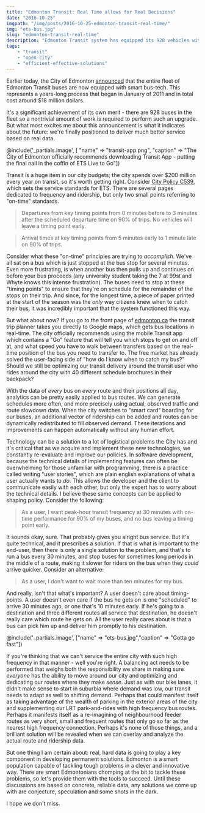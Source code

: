 ```yaml
---
title: "Edmonton Transit: Real Time allows for Real Decisions"
date: "2016-10-25"
imgpath: "/img/posts/2016-10-25-edmonton-transit-real-time/"
img: "ets-bus.jpg"
slug: "edmonton-transit-real-time"
description: "Edmonton Transit system has equipped its 928 vehicles with real-time technology at a cost of $18 million. We need to focus on getting more data and analyzing it, to provide data-based transit."
tags: 
    - "transit"
    - "open-city"
    - "efficient-effective-solutions"
---
```


Earlier today, the City of Edmonton [announced](http://www.mailoutinteractive.com/Industry/View.aspx?id=855590&q=1104160819&qz=b395a2)
that the entire fleet of Edmonton Transit buses are now equipped with smart bus-tech. This represents a years-long process
that began in January of 2011 and in total cost around $18 million dollars.

It's a significant achievement of its own merit - there are 928 buses in the fleet so a nontrivial amount of
work is required to perform such an upgrade. But what most excites me about this announcement is what it indicates about the future:
we're finally positioned to deliver much better service based on real data.

@include('_partials.image', [ "name" => "transit-app.png", "caption" => "The City of Edmonton officially recommends downloading Transit App - putting the final nail in the coffin of ETS Live to Go"])

Transit is a huge item in our city budgets; the city spends over $200 million every year on transit, so it's worth getting right.
Consider [City Policy C539](https://www.edmonton.ca/transportation/C539.pdf), which sets the service standards for ETS.
There are several pages dedicated to frequency and ridership, but only two small points referring to "on-time" standards.

> Departures from key timing points from 0 minutes before to 3 minutes after the scheduled
  departure time on 90% of trips. No vehicles will leave a timing point early.
  
> Arrival times at key timing points from 5 minutes early to 1 minute late on 90% of trips. 

Consider what these "on-time" principles are trying to *accomplish*. We've all sat on a bus which is just stopped at the
bus stop for several minutes. Even more frustrating, is when another bus then pulls up and continues on before your bus proceeds
(any university student taking the 7 at 99st and Whyte knows this intense frustration). The buses need to stop at these "timing points"
to ensure that they're on schedule for the remainder of the stops on their trip. And since, for the longest time, a piece of paper
printed at the start of the season was the *only* way citizens knew when to catch their bus, it was incredibly important that
the system functioned this way.

But what about now? If you go to the front page of [edmonton.ca](https://edmonton.ca) the transit trip planner takes you
directly to Google maps, which gets bus locations in real-time. The city officially recommends using the mobile Transit app
which contains a "Go" feature that will tell you which stops to get on and off at, and what speed you have to walk between transfers based on the real-time
position of the bus you need to transfer to. The free market has already solved the user-facing side of "how do I know when to catch my bus?"
Should we still be optimizing our transit delivery around the transit user who rides around the city with 40 different schedule
brochures in their backpack?

With the data of *every* bus on *every* route and their positions all day, analytics can be pretty easily applied to bus routes. We can generate schedules
more often, and more precisely using actual, observed traffic and route slowdown data. When the city switches to "smart card" boarding
for our buses, an additional vector of ridership can be added and routes can be dynamically redistributed to fill observed demand. These iterations and
improvements can happen automatically without any human effort.

Technology can be a solution to a lot of logistical problems the City has and it's critical that as we acquire and implement
these new technologies, we constantly re-evaluate and improve our policies. In software development, because the technical details
of implementing features can often be overwhelming for those unfamiliar with programming, there is a practice called writing
"user stories", which are plain english explanations of what a user actually wants to *do*. This allows the developer and the client
to communicate easily with each other, but only the expert has to worry about the technical details. I believe these same concepts can
be applied to shaping policy. Consider the following:

> As a user, I want peak-hour transit frequency at 30 minutes with on-time performance for 90% of my buses, and no bus leaving a timing point early.

It sounds okay, sure. That probably gives you alright bus service. But it's quite technical, and it prescribes a solution. 
If that is what is important to the end-user, then there is only a single solution to the problem, and that's to run a bus every 30 minutes,
and stop buses for sometimes long periods in the middle of a route, making it slower for riders on the bus when they *could*
arrive quicker. Consider an alternative:

> As a user, I don't want to wait more than ten minutes for my bus.

And really, isn't that what's important? A user doesn't care about timing-points. A user doesn't even care if the bus he gets on
is one "scheduled" to arrive 30 minutes ago, or one that's 10 minutes early. If he's going to a destination and three different routes
all service that destination, he doesn't really care which route he gets on. All the user really cares about is that a bus
can pick him up and deliver him promptly to his destination.

@include('_partials.image', ["name" => "ets-bus.jpg","caption" => "Gotta go fast"])

If you're thinking that we can't service the entire city with such high frequency in that manner - well you're right. A balancing
act needs to be performed that weighs both the responsibility we share in making sure *everyone* has the ability to move
around our city and optimizing and dedicating our routes where they make *sense*. Just as with our bike lanes, it didn't make
sense to start in suburbia where demand was low, our transit needs to adapt as well to shifting demand. Perhaps that could manifest itself
as taking advantage of the wealth of parking in the exterior areas of the city and supplementing our LRT park-and-rides with
high frequency bus routes. Perhaps it manifests itself as a re-imagining of neighbourhood feeder routes as very short, small and frequent
routes that only go so far as the nearest high frequency connection. Perhaps it's none of those things, and a brilliant solution will be revealed
when we can overlay and analyze the actual route and ridership data.

But one thing I am certain about: real, hard data is going to play a key component in developing permanent solutions.
Edmonton is a smart population capable of tackling tough problems in a clever and innovative way. There are smart Edmontonians
chomping at the bit to tackle these problems, so let's provide them with the tools to succeed. Until these discussions
are based on concrete, reliable data, any solutions we come up with are conjecture, speculation and some shots in the dark. 

I hope we don't miss.
